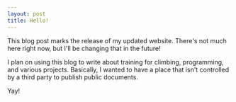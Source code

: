 ```yaml
---
layout: post
title: Hello!
---
```

This blog post marks the release of my updated website. There's not much here right now, but I'll be changing that in the future!

I plan on using this blog to write about training for climbing, programming, and various projects. Basically, I wanted to have a place that isn't controlled by a third party to publish public documents.

Yay!
